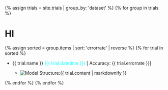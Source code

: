 {% assign trials = site.trials | group_by: 'dataset' %}
{% for group in trials %}
  <h1>HI</h1>
  {% assign sorted = group.items | sort: 'errorrate' | reverse %}
  {% for trial in sorted  %}
   <ul>
    <li>{{ trial.name }} <span style="color:cyan;">({{ trial.datetime }})</span> [ Accuracy: {{ trial.errorrate }}]</li>
    <ul>
      <li><img src="models/{{ trial.img }}" alt="Model Structure: ">{{ trial.content | markdownify }}</li>
    </ul>
  </ul>
  {% endfor %}
{% endfor %}
